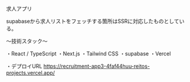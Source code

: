 求人アプリ

supabaseから求人リストをフェッチする箇所はSSRに対応したものとしている。

〜技術スタック〜

・React / TypeScript
・Next.js
・Tailwind CSS
・supabase
・Vercel

・デプロイURL
https://recruitment-app3-4faf44huu-reitos-projects.vercel.app/
